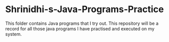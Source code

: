 # Shrinidhi-s-Java-Programs-Practice
This folder contains Java programs that I try out. This repository will be a record for all those java programs I have practised and executed on my system.
